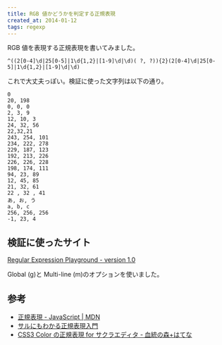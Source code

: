 ```yaml
---
title: RGB 値かどうかを判定する正規表現
created_at: 2014-01-12
tags: regexp
---
```


RGB 値を表現する正規表現を書いてみました。

```
^((2[0-4]\d|25[0-5]|1\d{1,2}|[1-9]\d|\d)( ?, ?)){2}(2[0-4]\d|25[0-5]|1\d{1,2}|[1-9]\d|\d)
```

これで大丈夫っぽい。検証に使った文字列は以下の通り。

```
0
20, 198
0, 0, 0
2, 3, 9
12, 10, 3
24, 32, 56
22,32,21
243, 254, 101
234, 222, 278
229, 187, 123
192, 213, 226
226, 226, 228
198, 174, 111
94, 23, 89
12, 45, 85
21, 32, 61
22 , 32 , 41
あ, お, う
a, b, c
256, 256, 256
-1, 23, 4
```

## 検証に使ったサイト

[Regular Expression Playground - version 1.0](http://burkeware.com/software/regex_playground.html)

Global (g)と Multi-line (m)のオプションを使いました。

## 参考

- [正規表現 - JavaScript | MDN](https://developer.mozilla.org/ja/docs/Web/JavaScript/Guide/Regular_Expressions)
- [サルにもわかる正規表現入門](http://www.mnet.ne.jp/~nakama/)
- [CSS3 Color の正規表現 for サクラエディタ - 血統の森+はてな](http://d.hatena.ne.jp/momdo/20111123/p1)
